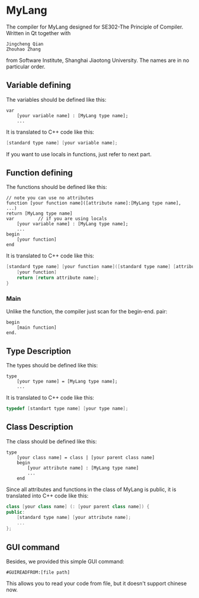 # MyLang
The compiler for MyLang designed for SE302-The Principle of Compiler. Written in Qt together with
```
Jingcheng Qian
Zhouhao Zhang
```
from Software Institute, Shanghai Jiaotong University. The names are in no particular order.

## Variable defining
The variables should be defined like this:

    var
        [your variable name] : [MyLang type name];
        ...
It is translated to C++ code like this:
```C++
[standard type name] [your variable name];
```
If you want to use locals in functions, just refer to next part.

## Function defining
The functions should be defined like this:

    // note you can use no attributes
    function [your function name]([attribute name]:[MyLang type name], ...)
    return [MyLang type name]
    var         // if you are using locals
        [your variable name] : [MyLang type name];
        ...
    begin
        [your function]
    end
It is translated to C++ code like this:
```C++
[standard type name] [your function name]([standard type name] [attribute name], ...) {
    [your function]
    return [return attribute name];
}
```
### Main
Unlike the function, the compiler just scan for the begin-end. pair:

    begin
        [main function]
    end.

## Type Description
The types should be defined like this:

    type
        [your type name] = [MyLang type name];
        ...
It is translated to C++ code like this:
```C++
typedef [standart type name] [your type name];
```

## Class Description
The class should be defined like this:

    type
        [your class name] = class | [your parent class name]
        begin
            [your attribute name] : [MyLang type name]
            ...
        end
Since all attributes and functions in the class of MyLang is public, it is translated into C++ code like this:
```C++
class [your class name] (: [your parent class name]) {
public:
    [standard type name] [your attribute name];
    ...
};
```

## GUI command
Besides, we provided this simple GUI command:

    #GUIREADFROM:[file path]
This allows you to read your code from file, but it doesn't support chinese now.
